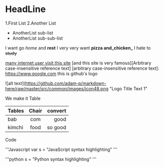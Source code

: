 # HeadLine

1.First List
2.Another List
* AnotherList sub-list
* AnotherList sub-sub-list

I want go  *home* and **rest**
I very very want **pizza and_chicken_**
I hate to ~~study~~

[many internet user visit this site](https://www.naver.com)
[and this site is very famous][Arbitrary case-insensitive reference text]
[arbitrary case-insensitive reference text]: https://www.google.com
this is github's logo

![alt text](https://github.com/adam-p/markdown-here/raw/master/src/common/images/icon48.png "Logo Title Text 1"


We make it Table

|Tables  |Chair  |convert |
|--------|:-----:|-------:|
|bab     |com    |good    |
|kimchi  |food   |so good |


Code

'''Javascript
var s = "JavaScript syntax highlighting"
'''

'''python
s = "Python syntax highlighting"
'''
